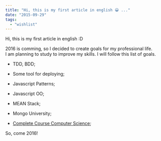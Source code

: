 ```yaml
---
title: "Hi, this is my first article in english 😀 ..."
date: "2015-09-29"
tags: 
  - "wishlist"
---
```


Hi, this is my first article in english :D

2016 is comming, so I decided to create goals for my professional life.  
I am planning to study to improve my skills. I will follow this list of goals.

- TDD, BDD;

- Some tool for deploying;

- Javascript Patterns;

- Javascript OO;

- MEAN Stack;

- Mongo University;

- [Complete Course Computer Science](https://github.com/open-source-society/computer-science);

So, come 2016!
